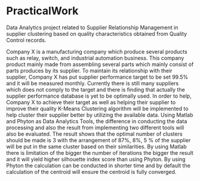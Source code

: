 # PracticalWork
Data Analytics project related to Supplier Relationship Management in supplier clustering based on quality characteristics obtained from Quality Control records.


Company X is a manufacturing company which produce several products such as relay, switch, and industrial automation business. This company product mainly made from assembling several parts which mainly consist of parts produces by its supplier. To maintain its relationship with their supplier, Company X has put supplier performance target to be set 99.5% and it will be measured monthly. Currently there is still many suppliers which does not comply to the target and there is finding that actually the supplier performance database is yet to be optimally used. In order to help, Company X to achieve their target as well as helping their supplier to improve their quality K-Means Clustering algorithm will be implemented to help cluster their supplier better by utilizing the available data. Using Matlab and Phyton as Data Analytics Tools, the difference in conducting the data processing and also the result from implementing two different tools will also be evaluated. The result shows that the optimal number of clusters should be made is 3 with the arrangement of 87%, 8%, 5 % of the supplier will be put in the same cluster based on their similarities. By using Matlab there is limitation of the bigger the number of iterations the bigger the result and it will yield higher silhouette index score than using Phyton. By using Phyton the calculation can be conducted in shorter time and by default the calculation of the centroid will ensure the centroid is fully converged.
